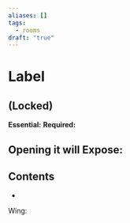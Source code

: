 ```yaml
---
aliases: []
tags:
  - rooms
draft: "true"
---
```

# Label
## (Locked)

**Essential:**
**Required:** 

Opening it will Expose:
- 

## Contents
- 

Wing:
